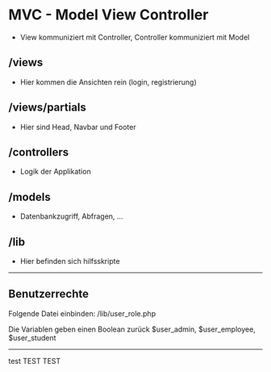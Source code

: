 # MVC - Model View Controller
- View kommuniziert mit Controller, Controller kommuniziert mit Model

## /views
- Hier kommen die Ansichten rein (login, registrierung)

## /views/partials
- Hier sind Head, Navbar und Footer

## /controllers
- Logik der Applikation

## /models
- Datenbankzugriff, Abfragen, ...

## /lib
- Hier befinden sich hilfsskripte

---

## Benutzerrechte
Folgende Datei einbinden:
/lib/user_role.php

Die Variablen geben einen Boolean zurück $user_admin, $user_employee, $user_student

---

test TEST TEST